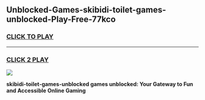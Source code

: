 
## Unblocked-Games-skibidi-toilet-games-unblocked-Play-Free-77kco
<h3>
<a href="https://premium76.site?title=skibidi-toilet-games-unblocked&ref=21A">CLICK TO PLAY</a></h3>
<hr>

<h3>
<a href="https://premium76.site?title=skibidi-toilet-games-unblocked&ref=21A">CLICK 2 PLAY</a>
  
</h3>

<a href="https://premium76.site?title=skibidi-toilet-games-unblocked&ref=21A"><img src="https://clearcache.store/games.png"></a>


**skibidi-toilet-games-unblocked games unblocked: Your Gateway to Fun and Accessible Online Gaming**
